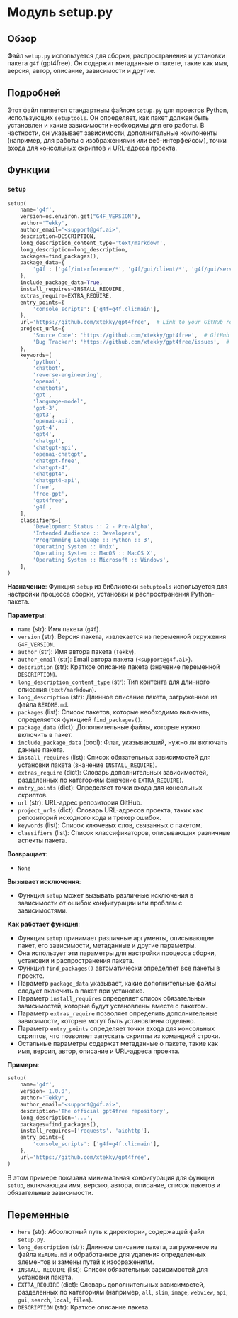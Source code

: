 # Модуль setup.py

## Обзор

Файл `setup.py` используется для сборки, распространения и установки пакета `g4f` (gpt4free). Он содержит метаданные о пакете, такие как имя, версия, автор, описание, зависимости и другие.

## Подробней

Этот файл является стандартным файлом `setup.py` для проектов Python, использующих `setuptools`. Он определяет, как пакет должен быть установлен и какие зависимости необходимы для его работы. В частности, он указывает зависимости, дополнительные компоненты (например, для работы с изображениями или веб-интерфейсом), точки входа для консольных скриптов и URL-адреса проекта.

## Функции

### `setup`

```python
setup(
    name='g4f',
    version=os.environ.get("G4F_VERSION"),
    author='Tekky',
    author_email='<support@g4f.ai>',
    description=DESCRIPTION,
    long_description_content_type='text/markdown',
    long_description=long_description,
    packages=find_packages(),
    package_data={
        'g4f': ['g4f/interference/*', 'g4f/gui/client/*', 'g4f/gui/server/*', 'g4f/Provider/npm/*', 'g4f/local/models/*']
    },
    include_package_data=True,
    install_requires=INSTALL_REQUIRE,
    extras_require=EXTRA_REQUIRE,
    entry_points={
        'console_scripts': ['g4f=g4f.cli:main'],
    },
    url='https://github.com/xtekky/gpt4free',  # Link to your GitHub repository
    project_urls={
        'Source Code': 'https://github.com/xtekky/gpt4free',  # GitHub link
        'Bug Tracker': 'https://github.com/xtekky/gpt4free/issues',  # Link to issue tracker
    },
    keywords=[
        'python',
        'chatbot',
        'reverse-engineering',
        'openai',
        'chatbots',
        'gpt',
        'language-model',
        'gpt-3',
        'gpt3',
        'openai-api',
        'gpt-4',
        'gpt4',
        'chatgpt',
        'chatgpt-api',
        'openai-chatgpt',
        'chatgpt-free',
        'chatgpt-4',
        'chatgpt4',
        'chatgpt4-api',
        'free',
        'free-gpt',
        'gpt4free',
        'g4f',
    ],
    classifiers=[
        'Development Status :: 2 - Pre-Alpha',
        'Intended Audience :: Developers',
        'Programming Language :: Python :: 3',
        'Operating System :: Unix',
        'Operating System :: MacOS :: MacOS X',
        'Operating System :: Microsoft :: Windows',
    ],
)
```

**Назначение**: Функция `setup` из библиотеки `setuptools` используется для настройки процесса сборки, установки и распространения Python-пакета.

**Параметры**:
- `name` (str): Имя пакета (`g4f`).
- `version` (str): Версия пакета, извлекается из переменной окружения `G4F_VERSION`.
- `author` (str): Имя автора пакета (`Tekky`).
- `author_email` (str): Email автора пакета (`<support@g4f.ai>`).
- `description` (str): Краткое описание пакета (значение переменной `DESCRIPTION`).
- `long_description_content_type` (str): Тип контента для длинного описания (`text/markdown`).
- `long_description` (str): Длинное описание пакета, загруженное из файла `README.md`.
- `packages` (list): Список пакетов, которые необходимо включить, определяется функцией `find_packages()`.
- `package_data` (dict): Дополнительные файлы, которые нужно включить в пакет.
- `include_package_data` (bool): Флаг, указывающий, нужно ли включать данные пакета.
- `install_requires` (list): Список обязательных зависимостей для установки пакета (значение `INSTALL_REQUIRE`).
- `extras_require` (dict): Словарь дополнительных зависимостей, разделенных по категориям (значение `EXTRA_REQUIRE`).
- `entry_points` (dict): Определяет точки входа для консольных скриптов.
- `url` (str): URL-адрес репозитория GitHub.
- `project_urls` (dict): Словарь URL-адресов проекта, таких как репозиторий исходного кода и трекер ошибок.
- `keywords` (list): Список ключевых слов, связанных с пакетом.
- `classifiers` (list): Список классификаторов, описывающих различные аспекты пакета.

**Возвращает**:
- `None`

**Вызывает исключения**:
- Функция `setup` может вызывать различные исключения в зависимости от ошибок конфигурации или проблем с зависимостями.

**Как работает функция**:
- Функция `setup` принимает различные аргументы, описывающие пакет, его зависимости, метаданные и другие параметры.
- Она использует эти параметры для настройки процесса сборки, установки и распространения пакета.
- Функция `find_packages()` автоматически определяет все пакеты в проекте.
- Параметр `package_data` указывает, какие дополнительные файлы следует включить в пакет при установке.
- Параметр `install_requires` определяет список обязательных зависимостей, которые будут установлены вместе с пакетом.
- Параметр `extras_require` позволяет определить дополнительные зависимости, которые могут быть установлены отдельно.
- Параметр `entry_points` определяет точки входа для консольных скриптов, что позволяет запускать скрипты из командной строки.
- Остальные параметры содержат метаданные о пакете, такие как имя, версия, автор, описание и URL-адреса проекта.

**Примеры**:

```python
setup(
    name='g4f',
    version='1.0.0',
    author='Tekky',
    author_email='<support@g4f.ai>',
    description='The official gpt4free repository',
    long_description='...',
    packages=find_packages(),
    install_requires=['requests', 'aiohttp'],
    entry_points={
        'console_scripts': ['g4f=g4f.cli:main'],
    },
    url='https://github.com/xtekky/gpt4free',
)
```

В этом примере показана минимальная конфигурация для функции `setup`, включающая имя, версию, автора, описание, список пакетов и обязательные зависимости.

## Переменные

- `here` (str): Абсолютный путь к директории, содержащей файл `setup.py`.
- `long_description` (str): Длинное описание пакета, загруженное из файла `README.md` и обработанное для удаления определенных элементов и замены путей к изображениям.
- `INSTALL_REQUIRE` (list): Список обязательных зависимостей для установки пакета.
- `EXTRA_REQUIRE` (dict): Словарь дополнительных зависимостей, разделенных по категориям (например, `all`, `slim`, `image`, `webview`, `api`, `gui`, `search`, `local`, `files`).
- `DESCRIPTION` (str): Краткое описание пакета.